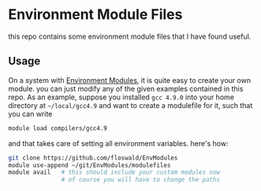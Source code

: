 

# Environment Module Files

this repo contains some environment module files that I have found useful.

## Usage

On a system with [Environment Modules](http://en.wikipedia.org/wiki/Environment_Modules_%28software%29), it is quite easy to create your own module. you can just modify any of the given examples contained in this repo. As an example, suppose you installed `gcc 4.9.0` into your home directory at `~/local/gcc4.9` and want to create a modulefile for it, such that you can write

```bash
module load compilers/gcc4.9
```

and that takes care of setting all environment variables. here's how:

```bash
git clone https://github.com/floswald/EnvModules
module use-append ~/git/EnvModules/modulefiles
module avail   # this should include your custom modules now
               # of course you will have to change the paths
```


